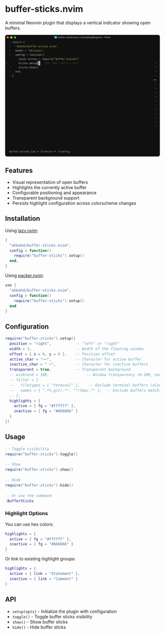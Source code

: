 # buffer-sticks.nvim

A minimal Neovim plugin that displays a vertical indicator showing open buffers.

![Demo](demo.png)

## Features

- Visual representation of open buffers
- Highlights the currently active buffer
- Configurable positioning and appearance
- Transparent background support
- Persists highlight configuration across colorscheme changes

## Installation

Using [lazy.nvim](https://github.com/folke/lazy.nvim):

```lua
{
  "ahkohd/buffer-sticks.nvim",
  config = function()
    require("buffer-sticks").setup()
  end,
}
```

Using [packer.nvim](https://github.com/wbthomason/packer.nvim):

```lua
use {
  "ahkohd/buffer-sticks.nvim",
  config = function()
    require("buffer-sticks").setup()
  end
}
```

## Configuration

```lua
require("buffer-sticks").setup({
  position = "right",           -- "left" or "right"
  width = 3,                    -- Width of the floating window
  offset = { x = 0, y = 0 },    -- Position offset
  active_char = "──",           -- Character for active buffer
  inactive_char = " ─",         -- Character for inactive buffers
  transparent = true,           -- Transparent background
  -- winblend = 100,                 -- Window transparency (0-100, overrides transparent)
  -- filter = {
  --   filetypes = { "terminal" },    -- Exclude terminal buffers (also: "NvimTree", "help", "qf", "neo-tree", "Trouble")
  --   names = { ".*%.git/.*", "^/tmp/.*" },  -- Exclude buffers matching lua patterns
  -- },
  highlights = {
    active = { fg = "#ffffff" },
    inactive = { fg = "#666666" }
  }
})
```

## Usage

```lua
-- Toggle visibility
require("buffer-sticks").toggle()

-- Show
require("buffer-sticks").show()

-- Hide
require("buffer-sticks").hide()

-- Or use the command
:BufferSticks
```

### Highlight Options

You can use hex colors:

```lua
highlights = {
  active = { fg = "#ffffff" },
  inactive = { fg = "#666666" }
}
```

Or link to existing highlight groups:

```lua
highlights = {
  active = { link = "Statement" },
  inactive = { link = "Comment" }
}
```

## API

- `setup(opts)` - Initialize the plugin with configuration
- `toggle()` - Toggle buffer sticks visibility
- `show()` - Show buffer sticks
- `hide()` - Hide buffer sticks
